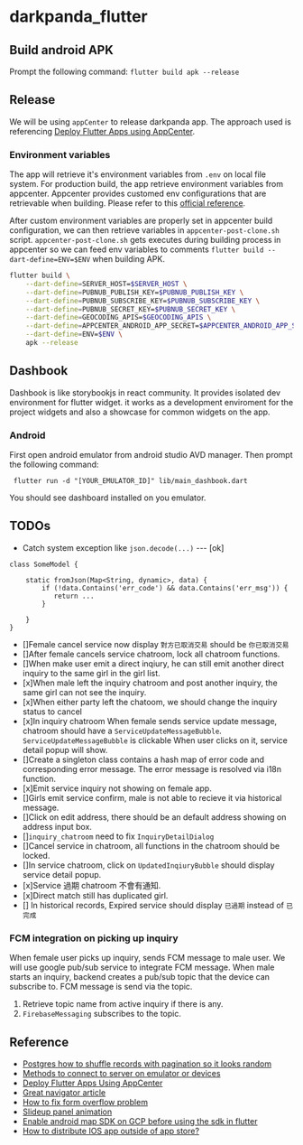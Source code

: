 # darkpanda_flutter
## Build android APK 

Prompt the following command: `flutter build apk --release`

## Release

We will be using `appCenter` to release darkpanda app. The approach used is referencing [Deploy Flutter Apps using AppCenter](https://medium.com/@maite.daluz11/deploy-flutter-apps-using-appcenter-ec28e8d940bf).

### Environment variables

The app will retrieve it's environment variables from `.env` on local file system. For production build, the app retrieve environment variables from appcenter. Appcenter provides customed env configurations that are retrievable when building. Please refer to this [official reference](https://docs.microsoft.com/en-us/appcenter/build/custom/variables/).

After custom environment variables are properly set in appcenter build configuration, we can then retrieve variables in `appcenter-post-clone.sh` script.
`appcenter-post-clone.sh` gets executes during building process in appcenter so we can feed env variables to comments  `flutter build --dart-define=ENV=$ENV` when building APK.

```sh
flutter build \
    --dart-define=SERVER_HOST=$SERVER_HOST \
    --dart-define=PUBNUB_PUBLISH_KEY=$PUBNUB_PUBLISH_KEY \
    --dart-define=PUBNUB_SUBSCRIBE_KEY=$PUBNUB_SUBSCRIBE_KEY \
    --dart-define=PUBNUB_SECRET_KEY=$PUBNUB_SECRET_KEY \
    --dart-define=GEOCODING_APIS=$GEOCODING_APIS \
    --dart-define=APPCENTER_ANDROID_APP_SECRET=$APPCENTER_ANDROID_APP_SECRET \
    --dart-define=ENV=$ENV \
    apk --release
```

## Dashbook

Dashbook is like storybookjs in react community. It provides isolated dev environment for flutter widget. it works as a development enviroment for the project widgets and also a showcase for common widgets on the app. 

### Android

First open android emulator from android studio AVD manager. Then prompt the following command:

```
 flutter run -d "[YOUR_EMULATOR_ID]" lib/main_dashbook.dart
```

You should see dashboard installed on you emulator.

## TODOs 

- Catch system exception like `json.decode(...)` --- [ok]
 
 ```
 class SomeModel {

     static fromJson(Map<String, dynamic>, data) {
         if (!data.Contains('err_code') && data.Contains('err_msg')) {
            return ... 
         }

     }
 }
 ```

- []Female cancel service now display `對方已取消交易` should be `你已取消交易` 
- []After female cancels service chatroom, lock all chatroom functions.
- []When make user emit a direct inqiury, he can still emit another direct inquiry to the same girl in the girl list.
- [x]When male left the inquiry chatroom and post another inquiry, the same girl can not see the inquiry.
- [x]When either party left the chatoom, we should change  the inquiry status to cancel 
- [x]In inquiry chatroom When female sends service update message, chatroom should have a `ServiceUpdateMessageBubble`.  `ServiceUpdateMessageBubble` is clickable 
    When user clicks on it, service detail popup will show. 
- []Create a singleton class contains a hash map of error code and corresponding error message. The error message is resolved via i18n function. 
- [x]Emit service inquiry not showing on female app.
- []Girls emit service confirm, male is not able to recieve it via historical message.
- []Click on edit address, there should be an default address showing on address input box.
- []`inquiry_chatroom` need to fix `InquiryDetailDialog` 
- []Cancel service in chatroom, all functions in the chatroom should be locked.
- []In service chatroom, click on `UpdatedInqiuryBubble` should display service detail popup.
- [x]Service 過期 chatroom 不會有通知.
- [x]Direct match still has duplicated girl.
- [] In historical records, Expired service should display `已過期` instead of `已完成`

### FCM integration on picking up inquiry 

When female user picks up inquiry, sends FCM message to male user. We will use google pub/sub service to integrate FCM message.
When male starts an inquiry, backend creates a pub/sub topic that the device can subscribe to. FCM message is send via the topic.

1. Retrieve topic name from active inquiry if there is any.
2. `FirebaseMessaging` subscribes to the topic. 

### 
## Reference
- [Postgres how to shuffle records with pagination so it looks random](https://nathanmlong.com/2017/11/a-shuffled-order-that-works-with-pagination/)
- [Methods to connect to server on emulator or devices](https://medium.com/@podcoder/connecting-flutter-application-to-localhost-a1022df63130)
- [Deploy Flutter Apps Using AppCenter](https://medium.com/@maite.daluz11/deploy-flutter-apps-using-appcenter-ec28e8d940bf)
- [Great navigator article ](https://medium.com/flutter-community/flutter-push-pop-push-1bb718b13c31)
- [How to fix form overflow problem](https://www.google.com/search?q=flutter+from+keyboard+overflow&rlz=1C5CHFA_enTW891TW891&oq=flutter+keyboard+form+o&aqs=chrome.1.69i57j0i10i22i30j69i60.11468j0j7&sourceid=chrome&ie=UTF-8#kpvalbx=_6Gd0YMewBrXLmAXXtJe4DA12)
- [Slideup panel animation](https://nhancv.medium.com/simple-slide-up-widget-animation-56b14e0189c5)
- [Enable android map SDK on GCP before using the sdk in flutter](https://console.developers.google.com/google/maps-apis/overview?project=studious-optics-233010)
- [How to distribute IOS app outside of app store?](https://medium.com/globant/ios-in-house-app-distribution-on-own-server-ca23e793670a)